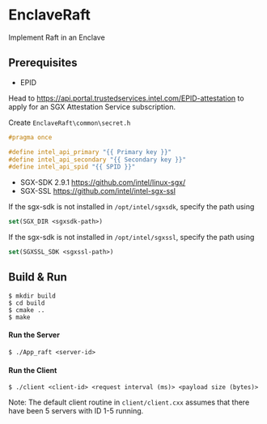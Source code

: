 # EnclaveRaft
Implement Raft in an Enclave

## Prerequisites

- EPID

Head to  https://api.portal.trustedservices.intel.com/EPID-attestation to apply for an SGX Attestation Service subscription.

Create `EnclaveRaft\common\secret.h`

```cpp
#pragma once

#define intel_api_primary "{{ Primary key }}"
#define intel_api_secondary "{{ Secondary key }}"
#define intel_api_spid "{{ SPID }}"

```


- SGX-SDK 2.9.1
<https://github.com/intel/linux-sgx/>
- SGX-SSL
<https://github.com/intel/intel-sgx-ssl>

If the sgx-sdk is not installed in  `/opt/intel/sgxsdk`, specify the path using 
```cmake
set(SGX_DIR <sgxsdk-path>)
```

If the sgx-sdk is not installed in  `/opt/intel/sgxssl`, specify the path using 
```cmake
set(SGXSSL_SDK <sgxssl-path>)
```

## Build & Run

```console
$ mkdir build
$ cd build
$ cmake ..
$ make
```

#### Run the Server

```console
$ ./App_raft <server-id>
```

#### Run the Client

```console
$ ./client <client-id> <request interval (ms)> <payload size (bytes)>
```

Note: The default client routine in `client/client.cxx` assumes that there have been 5 servers with ID 1-5 running.
